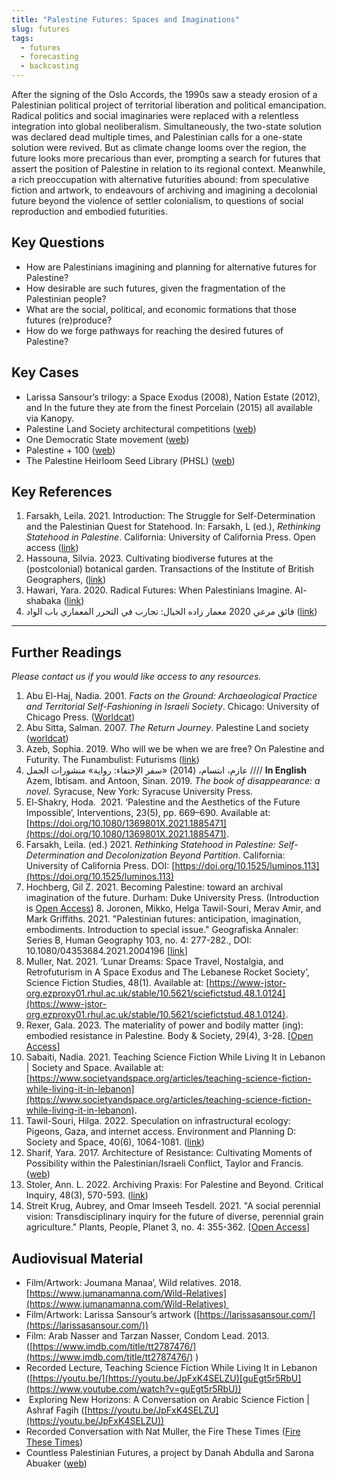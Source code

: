 ```yaml
---
title: "Palestine Futures: Spaces and Imaginations"
slug: futures
tags:
  - futures
  - forecasting
  - backcasting
---
```

After the signing of the Oslo Accords, the 1990s saw a steady erosion of a Palestinian political project of territorial liberation and political emancipation. Radical politics and social imaginaries were replaced with a relentless integration into global neoliberalism. Simultaneously, the two-state solution was declared dead multiple times, and Palestinian calls for a one-state solution were revived. But as climate change looms over the region, the future looks more precarious than ever, prompting a search for futures that assert the position of Palestine in relation to its regional context. Meanwhile, a rich preoccupation with alternative futurities abound: from speculative fiction and artwork, to endeavours of archiving and imagining a decolonial future beyond the violence of settler colonialism, to questions of social reproduction and embodied futurities.

## Key Questions
- How are Palestinians imagining and planning for alternative futures for Palestine? 
- How desirable are such futures, given the fragmentation of the Palestinian people? 
- What are the social, political, and economic formations that those futures (re)produce? 
- How do we forge pathways for reaching the desired futures of Palestine? 


## Key Cases
- Larissa Sansour’s trilogy: a Space Exodus (2008), Nation Estate (2012), and In the future they ate from the finest Porcelain (2015) all available via Kanopy. 
- Palestine Land Society architectural competitions ([web](https://www.plands.org/en/competition-news))
- One Democratic State movement ([web](https://onedemocraticstate.com))
- Palestine + 100 ([web](https://commapress.co.uk/books/palestine-100/))
- The Palestine Heirloom Seed Library (PHSL) ([web](https://viviensansour.com/Palestine-Heirloom)) 


## Key References 

1. Farsakh, Leila. 2021. Introduction: The Struggle for Self-Determination and the Palestinian Quest for Statehood. In: Farsakh, L (ed.), _Rethinking Statehood in Palestine_. California: University of California Press. Open access ([link](https://doi.org/10.1525/luminos.113.a))
2. Hassouna, Silvia. 2023. Cultivating biodiverse futures at the (postcolonial) botanical garden. Transactions of the Institute of British Geographers, ([link](https://doi.org/10.1111/tran.12639))
3. Hawari, Yara. 2020. Radical Futures: When Palestinians Imagine. Al-shabaka ([link](https://al-shabaka.org/commentaries/radical-futures-when-palestinians-imagine/))
4. فائق مرعي 2020 معمار زاده الخيال: تجارب في التحرر المعماري باب الواد ([link](https://babelwad.com/ar/نصوص/معمار-زاده-الخيال-تجارب-في-التحرر-المع/)) 


----------------------

## Further Readings

*Please contact us if you would like access to any resources.*

1. Abu El-Haj, Nadia. 2001. _Facts on the Ground: Archaeological Practice and Territorial Self-Fashioning in Israeli Society_. Chicago: University of Chicago Press. ([Worldcat](https://search.worldcat.org/title/Facts-on-the-ground-:-archaeological-practice-and-territorial-self-fashioning-in-Israeli-society/oclc/47666593))
2. Abu Sitta, Salman. 2007. _The Return Journey_. Palestine Land society ([worldcat](https://search.worldcat.org/title/173205494))
3. Azeb, Sophia. 2019. Who will we be when we are free? On Palestine and Futurity. The Funambulist: Futurisms ([link](https://thefunambulist.net/magazine/24-futurisms/will-free-palestine-futurity-sophia-azeb)) 
4. عازم، ابتسام، (2014) «سفر الإختفاء: رواية» منشورات الجمل  //// **In English** Azem, Ibtisam. and Antoon, Sinan. 2019. _The book of disappearance: a novel._ Syracuse, New York: Syracuse University Press. 
6. El-Shakry, Hoda.  2021. ‘Palestine and the Aesthetics of the Future Impossible’, Interventions, 23(5), pp. 669–690. Available at: [https://doi.org/10.1080/1369801X.2021.1885471](https://doi.org/10.1080/1369801X.2021.1885471).
7. Farsakh, Leila. (ed.) 2021. _Rethinking Statehood in Palestine: Self-Determination and Decolonization Beyond Partition_. California: University of California Press. DOI: [https://doi.org/10.1525/luminos.113](https://doi.org/10.1525/luminos.113)
8. Hochberg, Gil Z. 2021. Becoming Palestine: toward an archival imagination of the future. Durham: Duke University Press. (Introduction is [Open Access](https://www.dukeupress.edu/Assets/PubMaterials/978-1-4780-1482-9_601.pdf)) 
8. Joronen, Mikko, Helga Tawil-Souri, Merav Amir, and Mark Griffiths. 2021. "Palestinian futures: anticipation, imagination, embodiments. Introduction to special issue." Geografiska Annaler: Series B, Human Geography 103, no. 4: 277-282., DOI: 10.1080/04353684.2021.2004196 [[link](https://www.tandfonline.com/doi/full/10.1080/04353684.2021.2004196)]
9. Muller, Nat. 2021. ‘Lunar Dreams: Space Travel, Nostalgia, and Retrofuturism in A Space Exodus and The Lebanese Rocket Society’, Science Fiction Studies, 48(1). Available at: [https://www-jstor-org.ezproxy01.rhul.ac.uk/stable/10.5621/sciefictstud.48.1.0124](https://www-jstor-org.ezproxy01.rhul.ac.uk/stable/10.5621/sciefictstud.48.1.0124).
10. Rexer, Gala. 2023. The materiality of power and bodily matter (ing): embodied resistance in Palestine. Body & Society, 29(4), 3-28. [[Open Access](https://journals.sagepub.com/doi/10.1177/1357034X231201950)]
11. Sabaiti, Nadia. 2021. Teaching Science Fiction While Living It in Lebanon | Society and Space. Available at: [https://www.societyandspace.org/articles/teaching-science-fiction-while-living-it-in-lebanon](https://www.societyandspace.org/articles/teaching-science-fiction-while-living-it-in-lebanon).
12. Tawil-Souri, Hilga. 2022. Speculation on infrastructural ecology: Pigeons, Gaza, and internet access. Environment and Planning D: Society and Space, 40(6), 1064-1081. ([link](https://journals.sagepub.com/doi/abs/10.1177/02637758221139857#:~:text=As%20a%20prototype%2C%20it%20is,WiFi%20and%20do%2Dit%2Dyourself))
13. Sharif, Yara. 2017. Architecture of Resistance: Cultivating Moments of Possibility within the Palestinian/Israeli Conflict, Taylor and Francis. ([web](https://ribabooks.com/Architecture-of-Resistance-Cultivating-Moments-of-Possibility-within-the-PalestinianIsraeli-Conflict_9781472447883))
14. Stoler, Ann. L. 2022. Archiving Praxis: For Palestine and Beyond. Critical Inquiry, 48(3), 570-593. ([link](https://doi.org/10.1086/718625))
15. Streit Krug, Aubrey, and Omar Imseeh Tesdell. 2021. "A social perennial vision: Transdisciplinary inquiry for the future of diverse, perennial grain agriculture." Plants, People, Planet 3, no. 4: 355-362. [[Open Access](https://doi.org/10.1002/ppp3.10175)]

## Audiovisual Material

- Film/Artwork: Joumana Manaa’, Wild relatives. 2018. [https://www.jumanamanna.com/Wild-Relatives](https://www.jumanamanna.com/Wild-Relatives) 
- Film/Artwork: Larissa Sansour’s artwork ([https://larissasansour.com/](https://larissasansour.com/))
- Film: Arab Nasser and Tarzan Nasser, Condom Lead. 2013. ([https://www.imdb.com/title/tt2787476/](https://www.imdb.com/title/tt2787476/) )
- Recorded Lecture, Teaching Science Fiction While Living It in Lebanon ([https://youtu.be/](https://youtu.be/JpFxK4SELZU)[guEgt5r5RbU](https://www.youtube.com/watch?v=guEgt5r5RbU))
-  Exploring New Horizons: A Conversation on Arabic Science Fiction | Ashraf Fagih ([https://youtu.be/JpFxK4SELZU](https://youtu.be/JpFxK4SELZU))
- Recorded Conversation with Nat Muller, the Fire These Times ([Fire These Times](https://thefirethesetimes.com/2022/02/04/98-space-travel-nostalgia-and-retrofuturism-with-nat-muller/)) 
- Countless Palestinian Futures, a project by Danah Abdulla and Sarona Abuaker ([web](https://palifutures.com))
